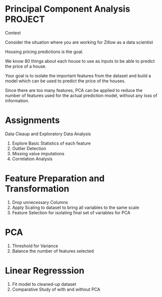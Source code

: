 # Principal Component Analysis PROJECT

Context

Consider the situation where you are working for Zillow as a data scientist

Housing pricing predictions is the goal.

We know 80 things about each house to use as inputs to be able to predict the price of a house.

Your goal is to isolate the important features from the dataset and build a model which can be used to predict the price of the houses.

Since there are too many features, PCA can be applied to reduce the number of features used for the actual prediction model, without any loss of information.

# Assignments

Data Cleaup and Exploratory Data Analysis

1. Explore Basic Statistics of each feature
2. Outlier Detection
3. Missing value imputations
4. Correlation Analysis


# Feature Preparation and Transformation
1. Drop unnecessary Columns
2. Apply Scaling to dataset to bring all variables to the same scale
3. Feature Selection for isolating final set of variables for PCA

# PCA
1. Threshold for Variance
2. Balance the number of features selected

# Linear Regresssion
1. Fit model to cleaned-up dataset
2. Comparative Study of with and without PCA
